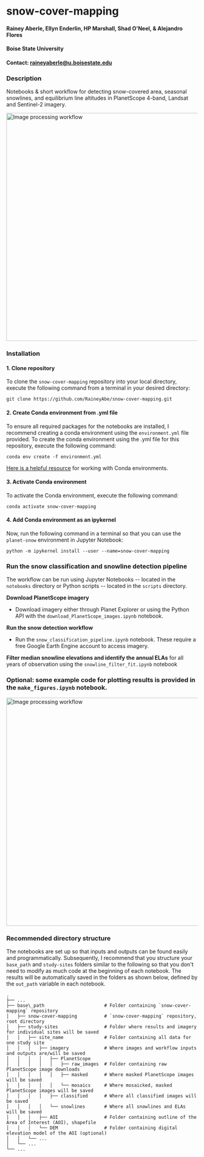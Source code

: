 # snow-cover-mapping
#### Rainey Aberle, Ellyn Enderlin, HP Marshall, Shad O'Neel, & Alejandro Flores
#### Boise State University
#### Contact: raineyaberle@u.boisestate.edu

### Description
Notebooks & short workflow for detecting snow-covered area, seasonal snowlines, and equilibrium line altitudes in PlanetScope 4-band, Landsat and Sentinel-2 imagery.

<img src="https://github.com/RaineyAbe/snow-cover-mapping/blob/main/figures/methods_workflow.png" alt="Image processing workflow" width="600"/>

### Installation
#### 1. Clone repository
To clone the `snow-cover-mapping` repository into your local directory, execute the following command from a terminal in your desired directory:

`git clone https://github.com/RaineyAbe/snow-cover-mapping.git`

#### 2. Create Conda environment from .yml file
To ensure all required packages for the notebooks are installed, I recommend creating a conda environment using the `environment.yml` file provided. To create the conda environment using the .yml file for this repository, execute the following command:

`conda env create -f environment.yml`

[Here is a helpful resource](https://conda.io/projects/conda/en/latest/user-guide/tasks/manage-environments.html#creating-an-environment-from-an-environment-yml-file) for working with Conda environments.

#### 3. Activate Conda environment
To activate the Conda environment, execute the following command:

`conda activate snow-cover-mapping`

#### 4. Add Conda environment as an ipykernel

Now, run the following command in a terminal so that you can use the `planet-snow` environment in Jupyter Notebook:

`python -m ipykernel install --user --name=snow-cover-mapping`

### Run the snow classification and snowline detection pipeline

The workflow can be run using Jupyter Notebooks -- located in the `notebooks` directory or Python scripts -- located in the `scripts` directory. 

__Download PlanetScope imagery__
- Download imagery either through Planet Explorer or using the Python API with the `download_PlanetScope_images.ipynb` notebook.

__Run the snow detection workflow__
- Run the `snow_classification_pipeline.ipynb` notebook. These require a free Google Earth Engine account to access imagery. 

__Filter median snowline elevations and identify the annual ELAs__ for all years of observation using the `snowline_filter_fit.ipynb` notebook

### Optional: some example code for plotting results is provided in the `make_figures.ipynb` notebook. 

<img src="https://github.com/RaineyAbe/snow-cover-mapping/blob/main/figures/median_snowline_elevs.png" alt="Image processing workflow" width="600"/>

### Recommended directory structure
The notebooks are set up so that inputs and outputs can be found easily and programmatically. Subsequently, I recommend that you structure your `base_path` and `study-sites` folders similar to the following so that you don't need to modify as much code at the beginning of each notebook. The results will be automatically saved in the folders as shown below, defined by the `out_path` variable in each notebook. 

    .
    ├── ...
    ├── base\_path                      # Folder containing `snow-cover-mapping` repository 
    │   ├── snow-cover-mapping          # `snow-cover-mapping` repository, root directory
    │   ├── study-sites                 # Folder where results and imagery for individual sites will be saved 
    │   │   ├── site_name               # Folder containing all data for one study site   
    │   │   │   ├── imagery             # Where images and workflow inputs and outputs are/will be saved
    │   │   │   │   ├── PlanetScope     
    │   │   │   │   │   ├── raw_images  # Folder containing raw PlanetScope image downloads
    │   │   │   │   │   ├── masked      # Where masked PlanetScope images will be saved
    │   │   │   │   │   └── mosaics     # Where mosaicked, masked PlanetScope images will be saved
    │   │   │   │   ├── classified      # Where all classified images will be saved
    │   │   │   │   └── snowlines       # Where all snowlines and ELAs will be saved
    │   │   │   ├── AOI                 # Folder containing outline of the Area of Interest (AOI), shapefile
    │   │   │   └── DEM                 # Folder containing digital elevation model of the AOI (optional)  
    │   │   └── ...              
    │   └── ...
    └── ...

